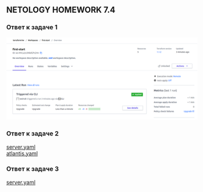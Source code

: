 ## NETOLOGY HOMEWORK 7.4

### Ответ к задаче 1

![подпункт_1](https://raw.githubusercontent.com/Evgeniy-Nikolskiy/terraform-hw/main/hw74/assets/741.png)  

### Ответ к задаче 2

[server.yaml](https://raw.githubusercontent.com/Evgeniy-Nikolskiy/terraform-hw/main/hw74/terraform/aws_ec2/server.yaml)  
[atlantis.yaml](https://raw.githubusercontent.com/Evgeniy-Nikolskiy/terraform-hw/main/hw74/terraform/aws_ec2/atlantis.yaml)  

### Ответ к задаче 3

[server.yaml](https://raw.githubusercontent.com/Evgeniy-Nikolskiy/terraform-hw/main/hw74/terraform/aws_ec2/main.tf)